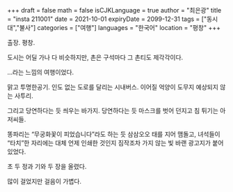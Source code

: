 +++
draft = false
math = false
isCJKLanguage = true
author = "최은광"
title = "insta 211001"
date = 2021-10-01
expiryDate = 2099-12-31
tags = ["동시대","불사"]
categories = ["여행"]
languages = "한국어"
location = "평창"
+++

출장. 평창.

도시는 어딜 가나 다 비슷하지만, 촌은 구석마다 그 촌티도 제각각이다.

...라는 느낌의 여행이었다.

맑고 투명한공기. 인도 없는 도로를 달리는 시내버스. 이어질 억양이 도무지 예상되지 않는 사투리.

그리고 당연하다는 듯 씌우는 바가지. 당연하다는 듯 마스크를 벗어 던지고 침 튀기는 아저씨들.

똥파리는 “무궁화꽃이 피었습니다”라도 하는 듯 삼삼오오 태를 지어 맴돌고, 녀석들이 “타치”한 자리에는 대체 언제 인쇄한 것인지 짐작조차 가지 않는 빛 바랜 광고지가 붙어있었다.

초 두 정과 기와 두 장을 올렸다.

많이 걸었지만 걸음이 가볍다. 